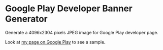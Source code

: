 # Google Play Developer Banner Generator

Generate a 4096x2304 pixels JPEG image for Google Play developer page.

Look at [my page on Google Play](https://play.google.com/store/apps/dev?id=8272814550297637230) to see a sample.
